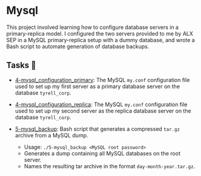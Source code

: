 # Mysql

This project involved learning how to configure database servers in a
primary-replica model. I configured the two servers provided to me by
ALX SEP in a MySQL primary-replica setup with a dummy database,
and wrote a Bash script to automate generation of database backups.

## Tasks :page_with_curl:

* [4-mysql_configuration_primary](./4-mysql_configuration_primary): The MySQL
`my.conf` configuration file used to set up my first server as a primary database
server on the database `tyrell_corp`.

* [4-mysql_configuration_replica](./4-mysql_configuration_replica): The MySQL
`my.conf` configuration file used to set up my second server as the replica
database server on the database `tyrell_corp`.

* [5-mysql_backup](./5-mysql_backup): Bash script that generates a compressed
`tar.gz` archive from a MySQL dump.
  * Usage: `./5-mysql_backup <MySQL root password>`
  * Generates a dump containing all MySQL databases on the root server.
  * Names the resulting tar archive in the format `day-month-year.tar.gz`.

